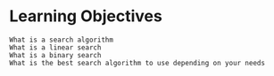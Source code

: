 # Learning Objectives

    What is a search algorithm
    What is a linear search
    What is a binary search
    What is the best search algorithm to use depending on your needs
